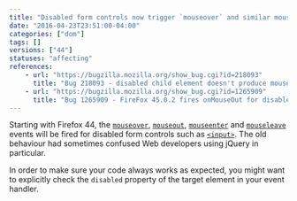 ```yaml
---
title: "Disabled form controls now trigger `mouseover` and similar mouse events"
date: "2016-04-23T23:51:00-04:00"
categories: ["dom"]
tags: []
versions: ["44"]
statuses: "affecting"
references:
    - url: "https://bugzilla.mozilla.org/show_bug.cgi?id=218093"
      title: "Bug 218093 - disabled child element doesn't produce mouseout/mouseover pair"
    - url: "https://bugzilla.mozilla.org/show_bug.cgi?id=1265909"
      title: "Bug 1265909 - FireFox 45.0.2 fires onMouseOut for disabled input."
---
```

Starting with Firefox 44, the [`mouseover`](https://developer.mozilla.org/en-US/docs/Web/Events/mouseover), [`mouseout`](https://developer.mozilla.org/en-US/docs/Web/Events/mouseout), [`mouseenter`](https://developer.mozilla.org/en-US/docs/Web/Events/mouseenter) and [`mouseleave`](https://developer.mozilla.org/en-US/docs/Web/Events/mouseleave) events will be fired for disabled form controls such as [`<input>`](https://developer.mozilla.org/en-US/docs/Web/HTML/Element/input). The old behaviour had sometimes confused Web developers using jQuery in particular.

In order to make sure your code always works as expected, you might want to explicitly check the `disabled` property of the target element in your event handler.
